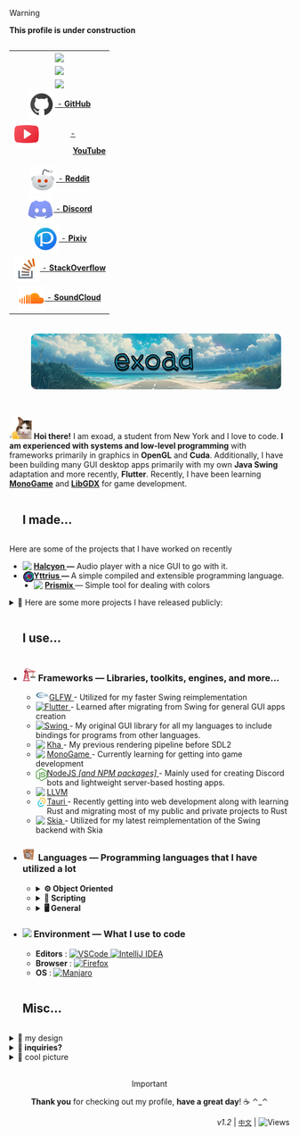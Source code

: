 <!-- >> [!WARNING]
> [`中文`](https://github.com/exoad/exoad/blob/main/README_ZH.md)
-->

> [!WARNING]
> **This profile is under construction**

<table
  align="right"
  style="width: 100%; border: none"
  cellspacing="0"
  cellpadding="0"
  border="0"
>
  <tr>
    <td align="center">
      <img
        align="center"
        src="https://streak-stats.demolab.com?user=exoad&theme=black-ice&hide_border=true&border_radius=20&date_format=%5BY.%5Dn.j&card_width=180&background=30%2C1DEBAB%2C2453EB&fire=000000&dates=EBEBEB&ring=FFFFFF&currStreakNum=EB3838&stroke=EB545400&hide_total_contributions=true&hide_longest_streak=true"
        height="160"
      />
    </td>
  </tr>
  <tr>
    <td align="center">
      <img
        align="center"
        src="https://streak-stats.demolab.com?user=exoad&theme=black-ice&hide_border=true&border_radius=20&date_format=%5BY.%5Dn.j&card_width=180&background=30%2C1DEBAB%2C2453EB&fire=000000&dates=EBEBEB&ring=FFFFFF&currStreakNum=EB3838&stroke=EB545400&hide_current_streak=true&hide_longest_streak=true"
        height="160"
      />
    </td>
  </tr>
  <tr>
    <td align="center">
      <img
        align="center"
        src="https://streak-stats.demolab.com?user=exoad&theme=black-ice&hide_border=true&border_radius=20&date_format=%5BY.%5Dn.j&card_width=180&background=30%2C1DEBAB%2C2453EB&fire=000000&dates=EBEBEB&ring=FFFFFF&currStreakNum=EB3838&stroke=EB545400&hide_total_contributions=true&hide_current_streak=true"
        height="160"
      />
    </td>
  </tr>
  <tr>
    <td align="center">
      <a href="https://github.com/exoad">
        <img align="center" src="img/github-icon.png" height="48" /> -
        <strong>GitHub</strong>
      </a>
    </td>
  </tr>
  <tr>
    <td align="center">
      <a href="https://www.youtube.com/@exoad">
        <img align="left" src="img/youtube-icon.png" height="48" /><p align="center"> - </p>
        <p align="right"><strong>YouTube</strong></p>
      </a>
    </td>
  </tr>
  <tr>
    <td align="center">
      <a href="https://www.reddit.com/user/Chunkyfungus123">
        <img align="center" src="img/reddit-icon.png" height="48" /> -
        <strong>Reddit</strong>
      </a>
    </td>
  </tr>
  <tr>
    <td align="center">
      <a href="https://discord.gg/PbJQRT9zQ8">
        <img align="center" src="img/discord-icon.png" height="48" /> -
        <strong>Discord</strong>
      </a>
    </td>
  </tr>
  <tr>
    <td align="center">
      <a href="https://www.pixiv.net/en/users/71281559">
        <img align="center" src="img/pixiv-icon.png" height="48" /> -
        <strong>Pixiv</strong>
      </a>
    </td>
  </tr>
  <tr>
    <td align="center">
      <a href="https://stackoverflow.com/users/14501343/exoad">
        <img align="center" src="img/stackoverflow-icon.png" height="48" /> -
        <strong>StackOverflow</strong>
      </a>
    </td>
  </tr>
  <tr>
    <td align="center">
      <a href="https://soundcloud.com/jack-meng-853495117">
        <img align="center" src="img/soundcloud-icon.png" height="48" /> -
        <strong>SoundCloud</strong>
      </a>
    </td>
  </tr>
</table>


<div align="center" id="user-content-toc">
  <ul>
    <summary>
      <h6 style="display: inline-block">
        <img src="img/title_pic.png" alt="exoad" width="450" />
      </h6>
    </summary>
  </ul>
</div>
<div float="left"></div>

![Hello](img/wave.png) **Hoi there!** I am exoad, a student from New York and
I love to code. **I am experienced with systems and low-level programming**
with frameworks primarily in graphics in **OpenGL** and **Cuda**. Additionally, I have been building many GUI desktop apps primarily with my own **Java Swing** adaptation and more recently, **Flutter**. Recently, I have been learning [**MonoGame**](https://www.monogame.net/) and [**LibGDX**](https://libgdx.com/) for game development.


<div id="user-content-toc">
    <ul>
        <summary>
            <h2 style="display: inline-block;">I made...</h2>
        </summary>
    </ul>
</div>
Here are some of the projects that I have worked on recently
<ul>
    <li>
        <a href="https://github.com/Halcyoninae">
            <img align="left" src="https://github.com/Halcyoninae/Halcyon.c/blob/master/assets/app/Halcyon_Logo.png" width="20">
            <strong>
                Halcyon
            </a> —</strong>
        Audio player with a nice GUI to go with it.
    </li>
    <li>
        <a href="https://github.com/exoad/yttriuslang.c">
            <img align="left" src="img/unknown.png" width="20">
            <strong>
                Yttrius
            </a>
            —
        </strong>
        A simple compiled and extensible programming language.
    </li>
    <li>
        <a href="https://github.com/exoad/prismix">
            <img align="left" src="https://github.com/exoad/prismix/blob/master/assets/_icon.png" width="20">
            <strong>
                Prismix
            </a>
        </strong>
        — Simple tool for dealing with colors
    </li>
</ul>
<p>
    <details>
        <summary>
            📌 Here are some more projects I have released publicly:
        </summary>
        <ul>
            <li>
                <a href="https://github.com/exoad/com.jackmeng">
                    <img align="left" src="img/unknown.png" width="20">
                    <strong>
                        com.jackmeng
                    </a>
                </strong>
                — A library of a bunch of random things to help with developing in Java
            </li>
            <li>
                <a href="https://github.com/exoad/animas-firefox">
                    <img align="left" src="img/unknown.png" width="20">
                    <strong>
                        Firefox Animas
                    </a>
                </strong>
                — Anime themes for Firefox
            </li>
            <li>
                <a href="https://github.com/exoad/toasterify">
                    <img align="left" src="https://github.com/exoad/toasterify/blob/main/assets/icon1024.png?raw=true" width="20">
                    <strong>
                        Toasterify
                    </a>
                </strong>
                — An Android app to warm up your phone to warm up your hands in cold times
            </li>
            <li>
                <a href="https://github.com/exoad/ansicolor">
                    <img align="left" src="img/unknown.png" width="20">
                    <strong>
                        ansicolor
                    </a>
                </strong>
                — A Java library to make dealing with ANSI coloring and prettifying CLI text
      easier
            </li>
            <li>
                <a href="https://github.com/exoad/usaco_mashups">
                    <img align="left" src="img/unknown.png" width="20">
                    <strong>
                        USACO Mashups
                    </a>
                </strong>
                — Discord Bot is written in NodeJS and Java to help with creating problem
      sets for the USACO competition
            </li>
            <li>
                <a href="https://github.com/exoad/meta_javac">
                    <img align="left" src="img/unknown.png" width="20">
                    <strong>
                        Meta4J
                    </a>
                </strong>
                — An attempt to add meta programming into Java with the help of the inbuilt
      annotation API
            </li>
        </ul>
        and more!
    </details>
</p>
<div id="user-content-toc">
    <ul>
        <summary>
            <h2 style="display: inline-block;">I use...</h2>
        </summary>
    </ul>
</div>
<ul>
    <li>
        <h3>
            <img src="img/construction.png" width="24">
            <strong>Frameworks —</strong>
            Libraries, toolkits, engines, and
      more...
        </h3>
        <ul>
            <li>
                <a href="https://www.glfw.org/">
                    <img align="left" src="img/OpenGL_100px_June16.png" width="24">
                    GLFW
                </a>
                -
        Utilized for my faster Swing reimplementation
            </li>
            <li>
                <a href="https://flutter.dev">
                    <img align="left" src="https://storage.googleapis.com/cms-storage-bucket/0dbfcc7a59cd1cf16282.png" width="16">
                    Flutter
                </a>
                -
        Learned after migrating from Swing for general GUI apps creation
            </li>
            <li>
                <a href="https://docs.oracle.com/en/java/javase/17/docs/api/java.desktop/javax/swing/package-summary.html">
                    <img align="left" src="https://brandslogos.com/wp-content/uploads/images/java-logo-2.png" width="16">
                    Swing
                </a>
                - My original GUI library for all my languages to include bindings for programs from other languages.
            </li>
            <li>
                <a href="https://github.com/Kode/Kha">
                    <img align="left" src="https://github.com/Kode.png?size=512" width="20">
                    Kha
                </a>
                - My previous rendering pipeline before SDL2
            </li>
            <li>
                <a href="https://www.monogame.net/">
                    <img align="left" src="https://github.com/MonoGame/MonoGame.Logo/raw/master/FullColorOnLight/LogoOnly_128px.png?raw=true" width="20">
                    MonoGame
                </a>
                - Currently learning for getting into game development
            </li>
            <li>
                <a href="https://nodejs.org/en">
                    <img align="left" src="img/nodejs.png" width="20">
                    NodeJS
                    <em>
                        [and NPM
            packages]
                    </em>
                </a>
                - Mainly used for creating Discord bots and lightweight server-based hosting apps.
            </li>
            <li>
                <a href="https://llvm.org/">
                    <img align="left" src="https://llvm.org/img/DragonMedium.png" width="20">
                    LLVM
                </a>
            </li>
            <li>
                <a href="https://tauri.app/">
                    <img align="left" src="img/tauri.png" width="20">
                    Tauri
                </a>
                - Recently getting
        into web development along with learning Rust and migrating most of my public and private projects to Rust
            </li>
            <li>
                <a href="https://skia.org/">
                    <img align="left" src="https://upload.wikimedia.org/wikipedia/en/thumb/3/33/Skia_Project_Logo.svg/263px-Skia_Project_Logo.svg.png" width="20">
                    Skia
                </a>
                - Utilized for my latest reimplementation of the Swing backend with Skia
            </li>
        </ul>
    </li>
    <li>
        <h3>
            <img src="img/command_block.gif" width="24">
            <strong>Languages —</strong>
            Programming languages that I have
      utilized
      a lot
        </h3>
        <ul>
            <li>
                <details>
                    <summary>
                        <strong>⚙️ Object Oriented</strong>
                    </summary>
                    <ul>
                        <li>
                            <img align="center" src="https://img.shields.io/badge/java-%23ED8B00.svg?style=for-the-badge&logo=openjdk&logoColor=white">
                            <img align="center" src="https://img.shields.io/badge/kotlin-%237F52FF.svg?style=for-the-badge&logo=kotlin&logoColor=white">
                            (~4) - Swing and Android Apps
                        </li>
                        <li>
                            <img align="center" src="https://img.shields.io/badge/dart-%230175C2.svg?style=for-the-badge&logo=dart&logoColor=white">
                            (>2) - Flutter
                        </li>
                        <li>
                            <img align="center" src="https://img.shields.io/badge/c++-%2300599C.svg?style=for-the-badge&logo=c%2B%2B&logoColor=white">
                            (>4) - Skia and GLFW
                        </li>
                        <li>
                            <img align="center" src="https://img.shields.io/badge/Haxe-EA8220?style=for-the-badge&logo=haxe&logoColor=FFF&labelColor=EA8220">
                            (~2) - OpenFL and Kha
                        </li>
                        <li>
                            <img align="center" src="https://img.shields.io/badge/c%23-%23239120.svg?style=for-the-badge&logo=c-sharp&logoColor=white">
                            (~0.1) - MonoGame and Dot NET
                        </li>
                    </ul>
                </details>
            </li>
            <li>
                <details>
                    <summary>
                        <strong>📜 Scripting</strong>
                    </summary>
                    <ul>
                        <li>
                            <img align="center" src="https://img.shields.io/badge/javascript-%23323330.svg?style=for-the-badge&logo=javascript&logoColor=%23F7DF1E">
                            (>2) - NodeJS and Dart for the web
                        </li>
                        <li>
                            <img align="center" src="https://img.shields.io/badge/lua-%232C2D72.svg?style=for-the-badge&logo=lua&logoColor=white">
                            (>4) - Inconjunction with C
                        </li>
                    </ul>
                </details>
            </li>
            <li>
                <details>
                    <summary>
                        <strong>🖥️ General</strong>
                    </summary>
                    <ul>
                        <li>
                            <img align="center" src="https://img.shields.io/badge/c-%2300599C.svg?style=for-the-badge&logo=c&logoColor=white">
                            (>5)
              - Compiler Design and Systems
                        </li>
                        <li>
                            <img align="center" src="https://img.shields.io/badge/rust-%23000000.svg?style=for-the-badge&logo=rust&logoColor=white">
                            (~0.1) - Tauri
                        </li>
                    </ul>
                </details>
            </li>
        </ul>
    </li>
    <li>
        <h3>
            <img src="https://emojigraph.org/media/google/night-with-stars_1f303.png" width="24">
            <strong>
                Environment
        —
            </strong>
            What I use to code
        </h3>
        <ul>
            <li>
                <strong>Editors</strong>
                :
                <a href="https://code.visualstudio.com/">
                    <img src="https://img.shields.io/badge/Visual%20Studio%20Code-0078d7.svg?style=flat-square&logo=visual-studio-code&logoColor=white" alt="VSCode">
                </a>
                <a href="https://www.jetbrains.com/idea/">
                    <img src="https://img.shields.io/badge/IntelliJIDEA-000000.svg?style=flat-square&logo=intellij-idea&logoColor=white" alt="IntelliJ IDEA">
                </a>
            </li>
            <li>
                <strong>Browser</strong>
                :
                <a href="https://www.mozilla.org/en-US/firefox/new/">
                    <img src="https://img.shields.io/badge/Firefox-FF7139?style=flat-square&logo=Firefox-Browser&logoColor=white" alt="Firefox">
                </a>
            </li>
            <li>
                <strong>OS</strong>
                :
                <a href="https://manjaro.org/">
                    <img src="https://img.shields.io/badge/Manjaro-35BF5C?style=flat-square&logo=Manjaro&logoColor=white" alt="Manjaro">
                </a>
            </li>
        </ul>
    </li>
</ul>
<div id="user-content-toc">
    <ul>
        <summary>
            <h2 style="display: inline-block;">Misc...</h2>
        </summary>
    </ul>
</div>

<details>
  <summary>🎨 my design</summary>
  Here are the main colors that I use in most current-day GUI apps:
  <br>

  ![My color palette](img/colormap.png)
</details>
<details>
  <summary>
    <strong>🎀 inquiries?</strong>
  </summary>

  If you have inquiries regarding my software, give me a forward through my Discord server:
  [https://discord.gg/PbJQRT9zQ8](https://discord.gg/PbJQRT9zQ8)


  If there is an issue with incorrect rendering of this profile, please submit a PR through this [profile's repo](https://github.com/exoad/exoad)
</details>
<details>
  <summary>
    🏮 cool picture
  </summary>
  <div align="center">

  ![Image](img/海沿いの道.png)

  </div>
</details>
  <div align="center">
  <br />

> [!IMPORTANT]
> **Thank you** for checking out my profile, **have a great day**! ☕ &#x2303;\_&#x2303;

  </div>

<div align="right">

_v1.2_ | [`中文`](https://github.com/exoad/exoad/blob/main/README_ZH.md) | ![Views](https://hits.seeyoufarm.com/api/count/incr/badge.svg?url=https%3A%2F%2Fgithub.com%2Fexoad&count_bg=%23000000&title_bg=%23000000&icon=gitkraken.svg&icon_color=%23E7E7E7&title=views&edge_flat=true)

</div>
